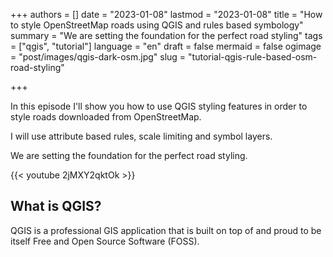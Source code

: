 +++
authors = []
date = "2023-01-08"
lastmod = "2023-01-08"
title = "How to style OpenStreetMap roads using QGIS and rules based symbology"
summary = "We are setting the foundation for the perfect road styling"
tags = ["qgis", "tutorial"]
language = "en"
draft = false
mermaid = false
ogimage = "post/images/qgis-dark-osm.jpg"
slug = "tutorial-qgis-rule-based-osm-road-styling"

+++

In this episode I'll show you how to use QGIS styling features in order to style roads downloaded from OpenStreetMap.

I will use attribute based rules, scale limiting and symbol layers.

We are setting the foundation for the perfect road styling.

{{< youtube 2jMXY2qktOk >}}
<br>

## What is QGIS?

QGIS is a professional GIS application that is built on top of and proud to be itself Free and Open Source Software (FOSS).
